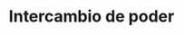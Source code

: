 ---
#published_date: 2023-05-16Z-03:00
#updated_date: 2023-11-04Z-03:00
title: Intercambio de poder
wiki: intercambio de poder # para si es una entry de la wiki #
summary: Un acuerdo entre varias partes, comunmente alguna dominante y alguna sumisa, donde la parte sumisa le entrega poder sobre aspectos de sí misma a la dominante.
tags:
  - BDSM
layout: wiki
category: wiki
authors:
  - DemonWeb
#featured: 1
#force_unlisted: false
#force_unpublished: false
#link: https://www.altoporno.gay/edu
########### ----- Para tipo 'link' ----- ###########
#redirect: false
#access_date: 2023-11-21Z-03:00
#original_published_date: 2010-04-03Z-03:00
---
